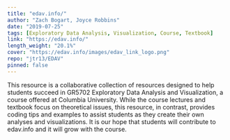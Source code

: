 ```yaml
---
title: "edav.info/"
author: "Zach Bogart, Joyce Robbins"
date: "2019-07-25"
tags: [Exploratory Data Analysis, Visualization, Course, Textbook]
link: "https://edav.info/"
length_weight: "20.1%"
cover: "https://edav.info/images/edav_link_logo.png"
repo: "jtr13/EDAV"
pinned: false
---
```


This resource is a collaborative collection of resources designed to help students succeed in GR5702 Exploratory Data Analysis and Visualization, a course offered at Columbia University. While the course lectures and textbook focus on theoretical issues, this resource, in contrast, provides coding tips and examples to assist students as they create their own analyses and visualizations. It is our hope that students will contribute to edav.info and it will grow with the course.
